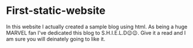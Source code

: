 # First-static-website
In this website I actually created a sample blog using html. 
As being a huge MARVEL fan I've dedicated this blog to S.H.I.E.L.D😉😉.
Give it a read and I am sure you will deinately going to like it.
